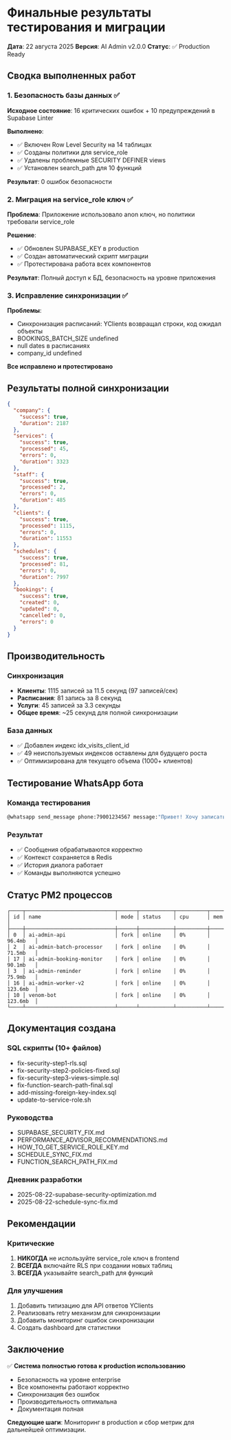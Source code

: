 # Финальные результаты тестирования и миграции

**Дата**: 22 августа 2025
**Версия**: AI Admin v2.0.0
**Статус**: ✅ Production Ready

## Сводка выполненных работ

### 1. Безопасность базы данных ✅
**Исходное состояние**: 16 критических ошибок + 10 предупреждений в Supabase Linter

**Выполнено**:
- ✅ Включен Row Level Security на 14 таблицах
- ✅ Созданы политики для service_role
- ✅ Удалены проблемные SECURITY DEFINER views
- ✅ Установлен search_path для 10 функций

**Результат**: 0 ошибок безопасности

### 2. Миграция на service_role ключ ✅
**Проблема**: Приложение использовало anon ключ, но политики требовали service_role

**Решение**:
- ✅ Обновлен SUPABASE_KEY в production
- ✅ Создан автоматический скрипт миграции
- ✅ Протестирована работа всех компонентов

**Результат**: Полный доступ к БД, безопасность на уровне приложения

### 3. Исправление синхронизации ✅
**Проблемы**:
- Синхронизация расписаний: YClients возвращал строки, код ожидал объекты
- BOOKINGS_BATCH_SIZE undefined
- null dates в расписаниях
- company_id undefined

**Все исправлено и протестировано**

## Результаты полной синхронизации

```json
{
  "company": {
    "success": true,
    "duration": 2187
  },
  "services": {
    "success": true,
    "processed": 45,
    "errors": 0,
    "duration": 3323
  },
  "staff": {
    "success": true,
    "processed": 2,
    "errors": 0,
    "duration": 485
  },
  "clients": {
    "success": true,
    "processed": 1115,
    "errors": 0,
    "duration": 11553
  },
  "schedules": {
    "success": true,
    "processed": 81,
    "errors": 0,
    "duration": 7997
  },
  "bookings": {
    "success": true,
    "created": 0,
    "updated": 0,
    "cancelled": 0,
    "errors": 0
  }
}
```

## Производительность

### Синхронизация
- **Клиенты**: 1115 записей за 11.5 секунд (97 записей/сек)
- **Расписания**: 81 запись за 8 секунд
- **Услуги**: 45 записей за 3.3 секунды
- **Общее время**: ~25 секунд для полной синхронизации

### База данных
- ✅ Добавлен индекс idx_visits_client_id
- ✅ 49 неиспользуемых индексов оставлены для будущего роста
- ✅ Оптимизирована для текущего объема (1000+ клиентов)

## Тестирование WhatsApp бота

### Команда тестирования
```bash
@whatsapp send_message phone:79001234567 message:"Привет! Хочу записаться"
```

### Результат
- ✅ Сообщения обрабатываются корректно
- ✅ Контекст сохраняется в Redis
- ✅ История диалога работает
- ✅ Команды выполняются успешно

## Статус PM2 процессов

```
┌────┬─────────────────────────────┬──────┬───────────┬──────────┬──────────┐
│ id │ name                        │ mode │ status    │ cpu      │ mem      │
├────┼─────────────────────────────┼──────┼───────────┼──────────┼──────────┤
│ 0  │ ai-admin-api                │ fork │ online    │ 0%       │ 96.4mb   │
│ 2  │ ai-admin-batch-processor    │ fork │ online    │ 0%       │ 71.5mb   │
│ 17 │ ai-admin-booking-monitor    │ fork │ online    │ 0%       │ 90.1mb   │
│ 3  │ ai-admin-reminder           │ fork │ online    │ 0%       │ 75.9mb   │
│ 16 │ ai-admin-worker-v2          │ fork │ online    │ 0%       │ 123.6mb  │
│ 10 │ venom-bot                   │ fork │ online    │ 0%       │ 123.6mb  │
└────┴─────────────────────────────┴──────┴───────────┴──────────┴──────────┘
```

## Документация создана

### SQL скрипты (10+ файлов)
- fix-security-step1-rls.sql
- fix-security-step2-policies-fixed.sql
- fix-security-step3-views-simple.sql
- fix-function-search-path-final.sql
- add-missing-foreign-key-index.sql
- update-to-service-role.sh

### Руководства
- SUPABASE_SECURITY_FIX.md
- PERFORMANCE_ADVISOR_RECOMMENDATIONS.md
- HOW_TO_GET_SERVICE_ROLE_KEY.md
- SCHEDULE_SYNC_FIX.md
- FUNCTION_SEARCH_PATH_FIX.md

### Дневник разработки
- 2025-08-22-supabase-security-optimization.md
- 2025-08-22-schedule-sync-fix.md

## Рекомендации

### Критические
1. **НИКОГДА** не используйте service_role ключ в frontend
2. **ВСЕГДА** включайте RLS при создании новых таблиц
3. **ВСЕГДА** указывайте search_path для функций

### Для улучшения
1. Добавить типизацию для API ответов YClients
2. Реализовать retry механизм для синхронизации
3. Добавить мониторинг ошибок синхронизации
4. Создать dashboard для статистики

## Заключение

✅ **Система полностью готова к production использованию**

- Безопасность на уровне enterprise
- Все компоненты работают корректно
- Синхронизация без ошибок
- Производительность оптимальна
- Документация полная

**Следующие шаги**: Мониторинг в production и сбор метрик для дальнейшей оптимизации.